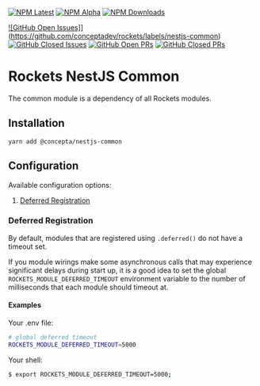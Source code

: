 [![NPM Latest](https://img.shields.io/npm/v/@concepta/nestjs-common)](https://www.npmjs.com/package/@concepta/nestjs-common)
[![NPM Alpha](https://img.shields.io/npm/v/@concepta/nestjs-common/alpha)](https://www.npmjs.com/package/@concepta/nestjs-nestjscontrol)
[![NPM Downloads](https://img.shields.io/npm/dw/@conceptadev/nestjs-common)](https://www.npmjs.com/package/@concepta/nestjs-common)

[![GitHub Open Issues]](https://img.shields.io/github/issues/conceptadev/rockets/nestjs-common)](https://github.com/conceptadev/rockets/labels/nestjs-common)
[![GitHub Closed Issues](https://img.shields.io/github/issues-closed/conceptadev/rockets/nestjs-common)](https://github.com/conceptadev/rockets/labels/nestjs-common)
[![GitHub Open PRs](https://img.shields.io/github/issues-pr/conceptadev/rockets/nestjs-common)](https://github.com/conceptadev/rockets/labels/nestjs-common)
[![GitHub Closed PRs](https://img.shields.io/github/issues-pr-closed/conceptadev/rockets/nestjs-common)](https://github.com/conceptadev/rockets/labels/nestjs-common)

# Rockets NestJS Common

The common module is a dependency of all Rockets modules.

## Installation

`yarn add @concepta/nestjs-common`

## Configuration

Available configuration options:

1. [Deferred Registration](#deferred-registration)

### Deferred Registration

By default, modules that are registered using `.deferred()` do not have a timeout set.

If you module wirings make some asynchronous calls that may experience significant delays during start up,
it is a good idea to set the global `ROCKETS_MODULE_DEFERRED_TIMEOUT` environment variable to the number of
milliseconds that each module should timeout at.

#### Examples

Your .env file:

```bash
# global deferred timeout
ROCKETS_MODULE_DEFERRED_TIMEOUT=5000
```

Your shell:

```bash
$ export ROCKETS_MODULE_DEFERRED_TIMEOUT=5000;
```
